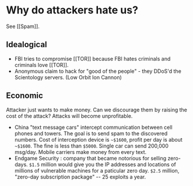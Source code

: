 # Why do attackers hate us?

See [[Spam]].

## Idealogical

* FBI tries to compromise [[TOR]] because FBI hates criminals and criminals love [[TOR]].
* Anonymous claim to hack for "good of the people" - they DDoS'd the Scientology servers. (Low Orbit Ion Cannon)

## Economic

Attacker just wants to make money. Can we discourage them by raising the cost of the attack? Attacks will become unprofitable.

* China "text message cars" intercept communication between cell phones and towers. The goal is to send spam to the discovered numbers. Cost of interception device is `~$1600`, profit per day is about `~$1600`. The fine is less than `$5000`. Single car can send 200,000 msg/day. Mobile carriers make money from every text.
* Endgame Security : company that became notorious for selling zero-days. `$1.5` million would give you the IP addresses and locations of millions of vulnerable machines for a paticular zero day. `$2.5` million, "zero-day subscription package" -- 25 exploits a year.



